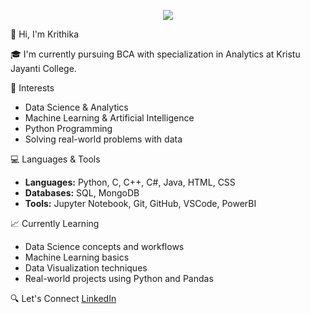 <!-- Banner -->
<p align="center">
  <img src="https://capsule-render.vercel.app/api?type=waving&color=gradient&height=200&section=header&text=Hey%20there!%20I'm%20Krit%20👋&fontSize=40&fontAlignY=35&animation=fadeIn&desc=Data%20Science%20%7C%20ML%20Enthusiast&descAlignY=55&descAlign=50"/>
</p>

 👋 Hi, I'm Krithika

🎓 I'm currently pursuing BCA with specialization in Analytics at Kristu Jayanti College.

🧠 Interests
- Data Science & Analytics
- Machine Learning & Artificial Intelligence
- Python Programming
- Solving real-world problems with data

 💻 Languages & Tools
- **Languages:** Python, C, C++, C#, Java, HTML, CSS
- **Databases:** SQL, MongoDB 
- **Tools:** Jupyter Notebook, Git, GitHub, VSCode, PowerBI

 📈 Currently Learning
- Data Science concepts and workflows
- Machine Learning basics
- Data Visualization techniques
- Real-world projects using Python and Pandas

 🔍 Let's Connect
[LinkedIn](https://www.linkedin.com/in/krithika-n-974577286?utm_source=share&utm_campaign=share_via&utm_content=profile&utm_medium=android_app)

